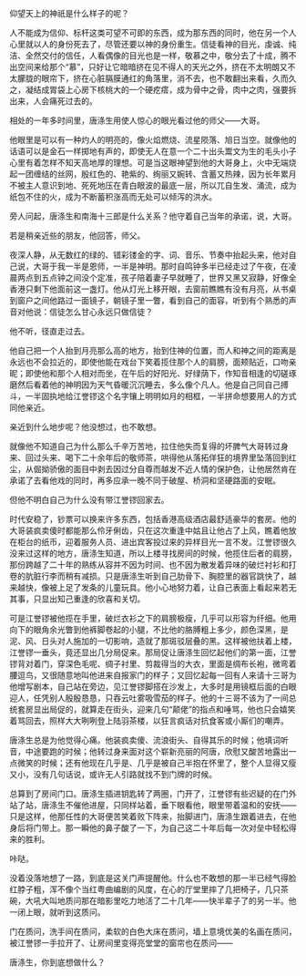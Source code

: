 仰望天上的神祇是什么样子的呢？

人不能成为信仰、标杆这类可望不可即的东西，成为那东西的同时，他在另一个人心里就以人的身份死去了，尽管还要以神的身份重生。信徒看神的目光，虔诚、纯洁、全然交付的信任，人看偶像的目光也是一样，敬慕之中，敬分去了十成，腾不出空间来给那个“慕”，只好让它暗暗挤在见不得人的天光之外，挤在不太明朗又不太朦胧的眼帘下，挤在心脏膈膜通红的角落里，消不去，也不敢翻出来看，久而久之，凝结成胃袋上心房下核桃大的一个硬疙瘩，成为骨中之骨，肉中之肉，强要拆出来，人会痛死过去的。

相处的一年多时间里，唐涤生用使人惊心的眼光看过他的师父——大哥。

他眼里是可以有一种灼人的明亮的，像火焰燃烧、流星陨落、旭日当空。就像他的话语可以是金石一样掷地有声的，即使无人在意一个二十出头鬻文为生的毛头小子心里有着怎样不知天高地厚的理想。可是当这眼神望到他的大哥身上，火中无端烧起一团缠结的丝网，殷红色的、艳紫的、绚丽又婉转、含蓄又热辣，因为长年累月不被主人意识到地、死死地压在青白眼波的最底一层，所以兀自生发、涌流，成为纸包不住的火，成为不断蓄积涨高而无处可以倾泻的洪水。

旁人问起，唐涤生和南海十三郎是什么关系？他守着自己当年的承诺，说，大哥。

若是稍亲近些的朋友，他回答，师父。

夜深人静，从无数红的绿的、错彩镂金的字、词、音乐、节奏中抬起头来，他对自己说，大哥于我一半是恩师，一半是神明。那时自鸣钟多半已经走过了午夜，在凌晨两点到五点钟之间没个定准，孩子陪着妻子早就睡了，世界又黑又寂静，好像全香港只剩下他面前这一盏灯。他从灯光上移开眼，去窗前瞧瞧有没有月亮，从书桌到窗户之间他路过一面镜子，朝镜子里一瞥，看到自己的面容，听到有个熟悉的声音对他说：信徒怎么甘心永远只做信徒？

他不听，径直走过去。

他自己把一个人抬到月亮那么高的地方，抬到住神的位置，而人和神之间的距离是永远也不会拉近的，即使他能在戏台下笑着揽住那个人的肩膀，面颊贴近，口吻亲昵；即使他和那个人相对而坐，在午后的好阳光、好绿荫下，作知音相逢的切磋琢磨然后看着他的神明因为天气昏暖沉沉睡去，多么像个凡人。他是自己同自己搏斗，一半固执地给江誉镠这个名字镶上明明如月的相框，一半拼命想要用人的方式同他亲近。

亲近到什么地步呢？他没想过，也不敢想。

就像他不知道自己为什么那么千辛万苦地，拉住他失而复得的坏脾气大哥转过身来、回过头来、喝下二十余年后的敬师茶，哄得他从落拓佯狂的境界里坠落回到红尘，从倔拗骄傲的面目中剥去因过分自尊而越发不近人情的保护色，让他居然肯在承诺了去看他戏的同时，再多应承一晚不同于破屋、桥洞和坚硬路面的安眠。

但他不明白自己为什么没有带江誉镠回家去。

时代安稳了，钞票可以换来许多东西，包括香港高级酒店最舒适豪华的套房。他的大哥装疯卖傻时都能那么伶牙俐齿，只在这次重逢中姑且让他占了上风，瞧着他放在柜台的纸币，迎着服务人员、进出宾客投过来的异样目光一言不发。江誉镠很久没来过这样的地方，唐涤生知道，所以上楼寻找房间的时候，他揽住后者的肩膀，那份跨越了二十年的熟练从容并不因为时间、也不因为散发着异味的破烂衬衫和打卷的肮脏行李而稍有减损。只是唐涤生听到自己肋骨下、胸腔里的器官跳快了，越来越快，像被上足了发条的儿童玩具。他小心地努力着，让自己表面上看起来若无其事，只显出知己重逢的欣喜和关切。

可是江誉镠被他揽在手里，破烂衣衫之下的肩膀极瘦，几乎可以形容为纤细。他用向下的眼角余光瞥到他裤脚卷起的小腿，不比他的胳膊粗上多少，颜色深黑，是泥、风、日头对人施加的一切影响，造就了那斑驳层叠的黑。这样被他扶着上楼，江誉镠一垂头，竟还显出几分局促来。那局促让唐涤生回忆起他们的第一面，江誉镠背对着门，穿深色毛呢、绸子衬里、剪裁得当的大衣，里面是绸布长袍，微弯着腰逗鸟，又很随意地叫他进来自报家门的样子；又回忆起每一回有人来请十三哥为他增写剧本，自己站在旁边，见江誉镠脚搭在沙发上，大多时是用镜框后面的白眼迎人，任凭别人殷殷恳恳，只吞云吐雾吸雪茄的样子。他的十三哥不该为了一间总统套房显出局促的，就算走在街头，迎来几句“颠佬”的指点和唾骂，他也只会嬉笑着骂回去，照样大大咧咧登上陆羽茶楼，以狂言疯话对抗食客或小厮们的嘲弄。

唐涤生总是为他觉得心痛。他装疯卖傻、流浪街头、自得其乐的时候；他填词听音，中途要跑的时候；他转过身来面对这个崭新亮丽的阿唐，欣慰又酸苦地露出一点微笑的时候；还有他现在几乎是、几乎是被自己半抱在怀里了，整个人显得又瘦又小，没有几句话说，或许无人引路就找不到门牌的时候。

总算到了房间门口。唐涤生插进钥匙转了两圈，门开了，江誉镠有些迟疑的在门外站了站，唐涤生不催他进屋，只同样站着，垂下眼看他，眼里带着温和的安抚——只是这样，他那任性的大哥便苦笑着败下阵来，抬脚进门，唐涤生跟着进去，在他身后将门带上。那一瞬他的鼻子酸了一下，为自己这二十年后每一次对垒中轻松得来的胜利。

咔哒。

没着没落地想了一路，到底是这关门声提醒他。什么也不敢想的那一半已经气得脸红脖子粗，浑不像个当红粤曲编剧的风度，在心的厅堂里摔了几把椅子，几只茶碗，大吼大叫地质问那在暗影里吃力地活了二十几年——快半辈子了的另一半。他一闭上眼，就听到这质问。

门在质问，洗手间在质问，柔软的白色大床在质问，墙上意境优美的名画在质问，被江誉镠一手拉开了、让房间里变得亮堂堂的窗帘也在质问——

唐涤生，你到底想做什么？